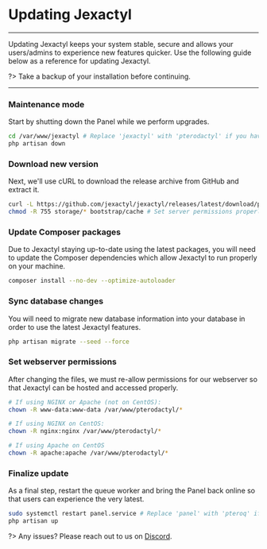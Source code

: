 # Updating Jexactyl

***

Updating Jexactyl keeps your system stable, secure and allows
your users/admins to experience new features quicker. Use
the following guide below as a reference for updating Jexactyl.

?>
Take a backup of your installation before continuing.

***

### Maintenance mode

Start by shutting down the Panel while we perform upgrades.

```bash
cd /var/www/jexactyl # Replace 'jexactyl' with 'pterodactyl' if you have migrated
php artisan down
```

### Download new version

Next, we'll use cURL to download the release archive from GitHub
and extract it.

```bash
curl -L https://github.com/jexactyl/jexactyl/releases/latest/download/panel.tar.gz | tar -xzv
chmod -R 755 storage/* bootstrap/cache # Set server permissions properly
```

### Update Composer packages

Due to Jexactyl staying up-to-date using the latest packages, you
will need to update the Composer dependencies which allow Jexactyl
to run properly on your machine.

```bash
composer install --no-dev --optimize-autoloader
```

### Sync database changes

You will need to migrate new database information into your
database in order to use the latest Jexactyl features.

```bash
php artisan migrate --seed --force
```

### Set webserver permissions

After changing the files, we must re-allow permissions for our
webserver so that Jexactyl can be hosted and accessed properly.

```bash
# If using NGINX or Apache (not on CentOS):
chown -R www-data:www-data /var/www/pterodactyl/*

# If using NGINX on CentOS:
chown -R nginx:nginx /var/www/pterodactyl/*

# If using Apache on CentOS
chown -R apache:apache /var/www/pterodactyl/*
```

### Finalize update

As a final step, restart the queue worker and bring the Panel
back online so that users can experience the very latest.

```bash
sudo systemctl restart panel.service # Replace 'panel' with 'pteroq' if you have migrated
php artisan up
```

?> Any issues? Please reach out to us on [Discord](https://discord.gg/qttGR4Z5Pk).

